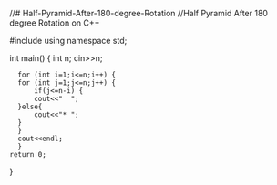 //# Half-Pyramid-After-180-degree-Rotation
//Half Pyramid After 180 degree Rotation on C++

#include <iostream>
using namespace std;

int main() {
     int n;
     cin>>n;
     
      for (int i=1;i<=n;i++) {
      for (int j=1;j<=n;j++) {
          if(j<=n-i) {
          cout<<"  ";
      }else{
          cout<<"* ";
      }
      }
      cout<<endl;
      }
	return 0;
}
